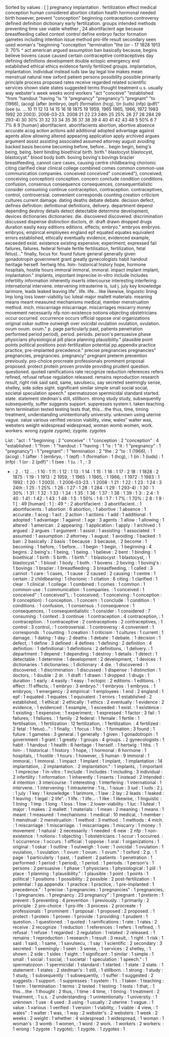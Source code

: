 Sorted by values :
[ ] pregnancy implantation . fertilization effect medical conception human considered abortion citation health hormonal needed birth however, prevent "conception" beginning contraception controversy defined definition dictionary early fertilization. groups intended methods preventing time use viable whether , 24 abortifacient age because breastfeeding called context control define embryo factor formation gametes including intention issue method pro-life result secondary seen used woman's "beginning "conception "termination "the (or - 17 1828 1913 3: 70% ^ act american argued assumption ban basically because, begins believe bovens cause caused certain contraceptive contraceptives day defining definitions development double ectopic emergency end established ethical ethics evidence family fertilized groups. implantation, implantation. individual instead iuds law lay legal low makes mean menstrual natural new oxford patient persons possibility possible primarily principle process proposed rates receive regarded related scientific services shown state states suggested terms thought treatment u.s. usually way webster's week weeks word workers "act "conceive" "established "from "handout "having "is "it "pregnancy" "pregnancy") "pregnant" "to (1966), (acog) (after (embryo, (epf) (formation (hcg), (in (iuds) (nfp) (pdf)" (see (u. ... 10 11 12 13 14 15 16 18 1875 19 1959, 1965 1965, 1966, 1972 1983 1992 20 2003). 2006-03-23. 2008 21 22 23 24th 25 25% 26 27 28 284 29 293-4) 30 30% 31 32 33 34 35 36 37 38 39 4 40 41 42 43 48 5 50% 6 7 7% 8 9 [human] abortifacient. abortifacients abortion, abortive absence accurate acog action actions add additional adopted advantage against agents allow allowing altered appearing application apply archived argues argument assist assisting associated assumed attorney august avoiding backed basis become becoming before, before... begin begin, being's being, being. bent binding bioethical birth. birth." blastocyst blastocyst, blastocyst." blood body both. boving boving's bovings brazier breastfeeding, cannot care cases, causing centre childbearing chorionic citing clarified clear clinical college combined comes common common-use communication companies. conceived conceived" conceived"), conceived; conceiving conception) conception. concern conclude condition conditions. confusion, consensus consequence consequences, consequentialistic consider consuming continue contraception, contraception. contraceptives, control, controversial. convenient corresponds counting creation criticism cultures current damage. dating deaths debate debate. decision defect, defines definition: definitional definitions, delivery. department depend depending destroy details detect detectable determine development, devices dictionaries dictionaries: die. discovered discovered. discrimination discussed dispense distinction doctors, dr. draft drawn dropped drugs duration easily easy editions editions. effects; embryo." embryos embryos. embryos; empirical employees england epf equated equates equivalent errors established, ethically eventually evidence, evidenced example, exceeded exist. existence existing expensive; experiment; expressed fail failures, failures. federal female fertile fertilisation, fertilization, fetal fetus)..." finally, focus for. found future general generally given gonadotropin government grant greatly gynecologists habit handout heritage herself. hertwig hhs. him- historical history hope, hormone hospitals, hostile hours immoral immoral, immoral. impact implant implant, implantation." implants, important imprecise in-vitro include includes infertility information inherently inserts intercourse interesting interfering international intervene. intervening intrauterine is, iud j. july key knowledge larimore, leads leaked leaving life". life. life... like likewise, linguistic lining lmp long loss lower-viability luc luteal major mallett materials: meaning means meant measured mechanisms medical, member menstruation method. mich. miscarriage miscarriage. miscarriages miscarry money movement necessarily nfp non-existence notions objecting obstetricians occur occurred. occurrence occurs official oppose oral organizations original oskar outline outweigh over ovicidal ovulation ovulation, ovulation. ovum ovum. ovum." p. page particularly past, patients penetration performed period period), period. periods. person's persuasive phase physicians physiological pill place planning plausibility." plausible point points political positions post-fertilization potential pp.appendix practice practice, pre-implanted precedence." precise pregnancies pregnancies" pregnancies, pregnancies. pregnancy" pregnant preterm prevention previously. pro-choice procreate professionals prominent proposal proposed. protect protein proven provide providing prudent question. questioned. quoted ramifications rate recognize reduction references refers refined, refusal refuse regulation released. remains reproduction research result, right risk said said, same, savulsecu, say secreted seemingly sense, shelley, side sides sight. significant similar simple small social social, societal speculation speech." spermatozoon spermicidal standard started. state. statement stedman's still, stillborn. strong study study, subsequently subsequently, suffer suggests support. suppresses system t. taken teaching term termination tested testing tests that, this....the thus, time, timing treatment, understanding unintentionally university. unknown using uterine vague. value various verified version viability, view, wales" walter was, websters weight widespread widespread, woman womb women, work. workers: wrong zygote zygote); zygote. zygotes 

List :
"act : 1
"beginning : 2
"conceive" : 1
"conception : 2
"conception" : 4
"established : 1
"from : 1
"handout : 1
"having : 1
"is : 1
"it : 1
"pregnancy" : 1
"pregnancy") : 1
"pregnant" : 1
"termination : 2
"the : 2
"to : 1
(1966), : 1
(acog) : 1
(after : 1
(embryo, : 1
(epf) : 1
(formation : 1
(hcg), : 1
(in : 1
(iuds) : 1
(nfp) : 1
(or : 2
(pdf)" : 1
(see : 1
(u. : 1
, : 3
- : 2
. : 12
... : 1
10 : 1
11 : 1
12 : 1
13 : 1
14 : 1
15 : 1
16 : 1
17 : 2
18 : 1
1828 : 2
1875 : 1
19 : 1
1913 : 2
1959, : 1
1965 : 1
1965, : 1
1966, : 1
1972 : 1
1983 : 1
1992 : 1
20 : 1
2003). : 1
2006-03-23. : 1
2008 : 1
21 : 1
22 : 1
23 : 1
24 : 3
24th : 1
25 : 1
25% : 1
26 : 1
27 : 1
28 : 1
284 : 1
29 : 1
293-4) : 1
30 : 1
30% : 1
31 : 1
32 : 1
33 : 1
34 : 1
35 : 1
36 : 1
37 : 1
38 : 1
39 : 1
3: : 2
4 : 1
40 : 1
41 : 1
42 : 1
43 : 1
48 : 1
5 : 1
50% : 1
6 : 1
7 : 1
7% : 1
70% : 2
8 : 1
9 : 1
[ : 49
[human] : 1
] : 49
^ : 2
abortifacient : 3
abortifacient. : 1
abortifacients : 1
abortion : 6
abortion, : 1
abortive : 1
absence : 1
accurate : 1
acog : 1
act : 2
action : 1
actions : 1
add : 1
additional : 1
adopted : 1
advantage : 1
against : 1
age : 3
agents : 1
allow : 1
allowing : 1
altered : 1
american : 2
appearing : 1
application : 1
apply : 1
archived : 1
argued : 2
argues : 1
argument : 1
assist : 1
assisting : 1
associated : 1
assumed : 1
assumption : 2
attorney : 1
august : 1
avoiding : 1
backed : 1
ban : 2
basically : 2
basis : 1
because : 3
because, : 2
become : 1
becoming : 1
before, : 1
before... : 1
begin : 1
begin, : 1
beginning : 4
begins : 2
being's : 1
being, : 1
being. : 1
believe : 2
bent : 1
binding : 1
bioethical : 1
birth : 5
birth. : 1
birth." : 1
blastocyst : 1
blastocyst, : 1
blastocyst." : 1
blood : 1
body : 1
both. : 1
bovens : 2
boving : 1
boving's : 1
bovings : 1
brazier : 1
breastfeeding : 3
breastfeeding, : 1
called : 3
cannot : 1
care : 1
cases, : 1
cause : 2
caused : 2
causing : 1
centre : 1
certain : 2
childbearing : 1
chorionic : 1
citation : 6
citing : 1
clarified : 1
clear : 1
clinical : 1
college : 1
combined : 1
comes : 1
common : 1
common-use : 1
communication : 1
companies. : 1
conceived : 1
conceived" : 1
conceived"), : 1
conceived; : 1
conceiving : 1
conception : 9
conception) : 1
conception. : 1
concern : 1
conclude : 1
condition : 1
conditions. : 1
confusion, : 1
consensus : 1
consequence : 1
consequences, : 1
consequentialistic : 1
consider : 1
considered : 7
consuming : 1
context : 3
continue : 1
contraception : 4
contraception, : 1
contraception. : 1
contraceptive : 2
contraceptives : 2
contraceptives, : 1
control : 3
control, : 1
controversial. : 1
controversy : 4
convenient : 1
corresponds : 1
counting : 1
creation : 1
criticism : 1
cultures : 1
current : 1
damage. : 1
dating : 1
day : 2
deaths : 1
debate : 1
debate. : 1
decision : 1
defect, : 1
define : 3
defined : 4
defines : 1
defining : 2
definition : 4
definition: : 1
definitional : 1
definitions : 2
definitions, : 1
delivery. : 1
department : 1
depend : 1
depending : 1
destroy : 1
details : 1
detect : 1
detectable : 1
determine : 1
development : 2
development, : 1
devices : 1
dictionaries : 1
dictionaries: : 1
dictionary : 4
die. : 1
discovered : 1
discovered. : 1
discrimination : 1
discussed : 1
dispense : 1
distinction : 1
doctors, : 1
double : 2
dr. : 1
draft : 1
drawn : 1
dropped : 1
drugs : 1
duration : 1
early : 4
easily : 1
easy : 1
ectopic : 2
editions : 1
editions. : 1
effect : 11
effects; : 1
embryo : 3
embryo." : 1
embryos : 1
embryos. : 1
embryos; : 1
emergency : 2
empirical : 1
employees : 1
end : 2
england : 1
epf : 1
equated : 1
equates : 1
equivalent : 1
errors : 1
established : 2
established, : 1
ethical : 2
ethically : 1
ethics : 2
eventually : 1
evidence : 2
evidence, : 1
evidenced : 1
example, : 1
exceeded : 1
exist. : 1
existence : 1
existing : 1
expensive; : 1
experiment; : 1
expressed : 1
factor : 3
fail : 1
failures, : 1
failures. : 1
family : 2
federal : 1
female : 1
fertile : 1
fertilisation, : 1
fertilization : 12
fertilization, : 1
fertilization. : 4
fertilized : 2
fetal : 1
fetus)..." : 1
finally, : 1
focus : 1
for. : 1
formation : 3
found : 1
future : 1
gametes : 3
general : 1
generally : 1
given : 1
gonadotropin : 1
government : 1
grant : 1
greatly : 1
groups : 4
groups. : 2
gynecologists : 1
habit : 1
handout : 1
health : 6
heritage : 1
herself. : 1
hertwig : 1
hhs. : 1
him- : 1
historical : 1
history : 1
hope, : 1
hormonal : 6
hormone : 1
hospitals, : 1
hostile : 1
hours : 1
however, : 5
human : 9
immoral : 1
immoral, : 1
immoral. : 1
impact : 1
implant : 1
implant, : 1
implantation : 14
implantation, : 2
implantation. : 2
implantation." : 1
implants, : 1
important : 1
imprecise : 1
in-vitro : 1
include : 1
includes : 1
including : 3
individual : 2
infertility : 1
information : 1
inherently : 1
inserts : 1
instead : 2
intended : 4
intention : 3
intercourse : 1
interesting : 1
interfering : 1
international : 1
intervene. : 1
intervening : 1
intrauterine : 1
is, : 1
issue : 3
iud : 1
iuds : 2
j. : 1
july : 1
key : 1
knowledge : 1
larimore, : 1
law : 2
lay : 2
leads : 1
leaked : 1
leaving : 1
legal : 2
life". : 1
life. : 1
life... : 1
like : 1
likewise, : 1
linguistic : 1
lining : 1
lmp : 1
long : 1
loss : 1
low : 2
lower-viability : 1
luc : 1
luteal : 1
major : 1
makes : 2
mallett : 1
materials: : 1
mean : 2
meaning : 1
means : 1
meant : 1
measured : 1
mechanisms : 1
medical : 10
medical, : 1
member : 1
menstrual : 2
menstruation : 1
method : 3
method. : 1
methods : 4
mich. : 1
miscarriage : 1
miscarriage. : 1
miscarriages : 1
miscarry : 1
money : 1
movement : 1
natural : 2
necessarily : 1
needed : 6
new : 2
nfp : 1
non-existence : 1
notions : 1
objecting : 1
obstetricians : 1
occur : 1
occurred. : 1
occurrence : 1
occurs : 1
official : 1
oppose : 1
oral : 1
organizations : 1
original : 1
oskar : 1
outline : 1
outweigh : 1
over : 1
ovicidal : 1
ovulation : 1
ovulation, : 1
ovulation. : 1
ovum : 1
ovum. : 1
ovum." : 1
oxford : 2
p. : 1
page : 1
particularly : 1
past, : 1
patient : 2
patients : 1
penetration : 1
performed : 1
period : 1
period), : 1
period. : 1
periods. : 1
person's : 1
persons : 2
persuasive : 1
phase : 1
physicians : 1
physiological : 1
pill : 1
place : 1
planning : 1
plausibility." : 1
plausible : 1
point : 1
points : 1
political : 1
positions : 1
possibility : 2
possible : 2
post-fertilization : 1
potential : 1
pp.appendix : 1
practice : 1
practice, : 1
pre-implanted : 1
precedence." : 1
precise : 1
pregnancies : 1
pregnancies" : 1
pregnancies, : 1
pregnancies. : 1
pregnancy : 23
pregnancy" : 1
pregnant : 1
preterm : 1
prevent : 5
preventing : 4
prevention : 1
previously. : 1
primarily : 2
principle : 2
pro-choice : 1
pro-life : 3
process : 2
procreate : 1
professionals : 1
prominent : 1
proposal : 1
proposed : 2
proposed. : 1
protect : 1
protein : 1
proven : 1
provide : 1
providing : 1
prudent : 1
question. : 1
questioned. : 1
quoted : 1
ramifications : 1
rate : 1
rates : 2
receive : 2
recognize : 1
reduction : 1
references : 1
refers : 1
refined, : 1
refusal : 1
refuse : 1
regarded : 2
regulation : 1
related : 2
released. : 1
remains : 1
reproduction : 1
research : 1
result : 3
result, : 1
right : 1
risk : 1
said : 1
said, : 1
same, : 1
savulsecu, : 1
say : 1
scientific : 2
secondary : 3
secreted : 1
seemingly : 1
seen : 3
sense, : 1
services : 2
shelley, : 1
shown : 2
side : 1
sides : 1
sight. : 1
significant : 1
similar : 1
simple : 1
small : 1
social : 1
social, : 1
societal : 1
speculation : 1
speech." : 1
spermatozoon : 1
spermicidal : 1
standard : 1
started. : 1
state : 2
state. : 1
statement : 1
states : 2
stedman's : 1
still, : 1
stillborn. : 1
strong : 1
study : 1
study, : 1
subsequently : 1
subsequently, : 1
suffer : 1
suggested : 2
suggests : 1
support. : 1
suppresses : 1
system : 1
t. : 1
taken : 1
teaching : 1
term : 1
termination : 1
terms : 2
tested : 1
testing : 1
tests : 1
that, : 1
this....the : 1
thought : 2
thus, : 1
time : 4
time, : 1
timing : 1
treatment : 2
treatment, : 1
u.s. : 2
understanding : 1
unintentionally : 1
university. : 1
unknown : 1
use : 4
used : 3
using : 1
usually : 2
uterine : 1
vague. : 1
value : 1
various : 1
verified : 1
version : 1
viability, : 1
viable : 4
view, : 1
wales" : 1
walter : 1
was, : 1
way : 2
webster's : 2
websters : 1
week : 2
weeks : 2
weight : 1
whether : 4
widespread : 1
widespread, : 1
woman : 1
woman's : 3
womb : 1
women, : 1
word : 2
work. : 1
workers : 2
workers: : 1
wrong : 1
zygote : 1
zygote); : 1
zygote. : 1
zygotes : 1

